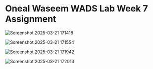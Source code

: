 # Oneal Waseem WADS Lab Week 7 Assignment

![Screenshot 2025-03-21 171418](https://github.com/user-attachments/assets/029c82a8-ec77-43b4-9e3e-c86f50913b11)

![Screenshot 2025-03-21 171554](https://github.com/user-attachments/assets/9f5cf7a2-eb7a-4a76-a5f0-89a62cc3dc38)

![Screenshot 2025-03-21 171942](https://github.com/user-attachments/assets/1c55c9a1-a432-4255-a58c-aeb74fb451da)

![Screenshot 2025-03-21 172013](https://github.com/user-attachments/assets/3f1e0bf5-4cd9-4815-9be4-f00d6e69c94b)
